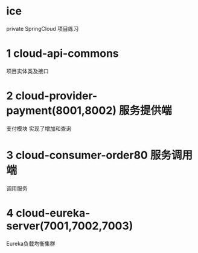 # ice
private
SpringCloud 项目练习
# 1 cloud-api-commons
项目实体类及接口
# 2 cloud-provider-payment(8001,8002) 服务提供端
支付模块 实现了增加和查询
# 3 cloud-consumer-order80 服务调用端
调用服务
# 4 cloud-eureka-server(7001,7002,7003)
Eureka负载均衡集群
